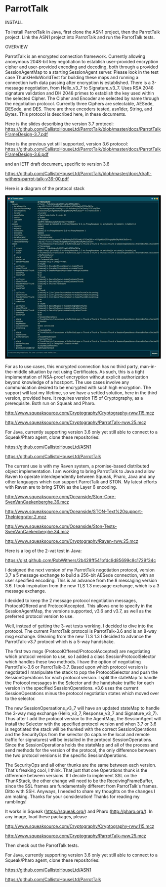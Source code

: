 # ParrotTalk

INSTALL

To install ParrotTalk in Java, first clone the ASN1 project, then the ParrotTalk project. Link the ASN1 project into ParrotTalk and run the ParrotTalk tests.


OVERVIEW

ParrotTalk is an encrypted connection framework. Currently allowing anonymous 2048-bit key negotiation to establish user-provided encryption cipher and user-provided encoding and decoding, both through a provided SessionAgentMap to a starting SessionAgent server. Please look in the test case ThunkHelloWorldTest for building these maps and running a connection iwth data passing after encryption is established. There is a 3-message negotiation, from Hello_v3_7 to Signature_v3_7. Uses RSA 2048 signature validation and DH 2048 primes to establish the key used within the selected Cipher. The Cipher and Encoder are selected by name through the negotiation protocol. Currently three Ciphers are selectable, AESede, DESede, and DES. There are three encoders tested, asn1der, String, and Bytes. This protocol is described here, in these documents.

Here is the slides describing the version 3.7 protocol:
https://github.com/CallistoHouseLtd/ParrotTalk/blob/master/docs/ParrotTalkFrameDesign-3.7.pdf

Here is the previous yet still supported, version 3.6 protocol:
https://github.com/CallistoHouseLtd/ParrotTalk/blob/master/docs/ParrotTalkFrameDesign-3.6.pdf

and an IETF draft document, specific to version 3.6

https://github.com/CallistoHouseLtd/ParrotTalk/blob/master/docs/draft-withers-parrot-talk-v36-00.pdf

Here is a diagram of the protocol stack

![Protocol Stack](https://github.com/CallistoHouseLtd/ParrotTalk/blob/master/docs/a%20Transceiver.jpeg)

For as to use cases, this encrypted connection has no third party, man-in-the-middle situation by not using Certificates. As such, this is a tight implementation of NSA-proof encryption without explicit authorization beyond knowledge of a host:port. The use cases involve any communication desired to be encrypted with such high encryption. The support will last my lifetime, so we have a settled solution, here in the third version, provided here. It requires version 115 of Cryptography, as a prerequisite. Both run on Squeak and Pharo.

http://www.squeaksource.com/Cryptography/Cryptography-rww.115.mcz

http://www.squeaksource.com/Cryptography/ParrotTalk-rww.25.mcz

For Java, currently supporting version 3.6 only yet still able to connect to a Squeak/Pharo agent, clone these repositories:

https://github.com/CallistoHouseLtd/ASN1

https://github.com/CallistoHouseLtd/ParrotTalk

The current use is with my Raven system, a promise-based distributed object implementation. I am working to bring ParrotTalk to Java and allow Raven to operate interdependently between Squeak, Pharo, Java and any other languages which can support ParrotTalk and STON. My latest efforts with Raven are to bring STON as the Layer 6 encoding. 

http://www.squeaksource.com/Oceanside/Ston-Core-SvenVanCaekenberghe.36.mcz

http://www.squeaksource.com/Oceanside/STON-Text%20support-TheIntegrator.2.mcz

http://www.squeaksource.com/Oceanside/Ston-Tests-SvenVanCaekenberghe.34.mcz

http://www.squeaksource.com/Cryptography/Raven-rww.25.mcz

Here is a log of the 2-vat test in Java:

https://gist.github.com/RobWithers/2b428ff541bfdc9d85699c8c1729f34c

I designed the next version of my ParrotTalk negotiation protocol, version 3,7 a 5 message exchange to build a 256-bit AESede connection, with an user specified encoding. This is an advance from the 8 messaging version 3.6. I took inspiration from the new TLS 1.3 message exchange, which is a 3 message exchange.

I decided to keep the 2 message protocol negotiation messages, ProtocolOffered and ProtocolAccepted. This allows one to specify in the SessionAgentMap, the versions supported, v3.6 and v3.7, as well as the preferred protocol version to use.

Well, instead of getting the 3-vat tests working, I decided to dive into the protocol. The current ParrotTalk protocol is ParrotTalk-3.6 and is an 8-way msg exchange. Gleaning from the new TLS 1.3 I decided to advance the ParrotTalk-v3.7 protocol which is a 5-way handshake.

The first two msgs (ProtocolOffered/ProtocolAccepted) are negotiating which protocol version to use, so I added a class SessionProtocolSelector which handles these two methods. I have the option of negotiating ParrotTalk-3.6 or ParrotTalk-3.7. Based upon which protocol version is negotiated I manipulate the stack to pop the ProtocolSelector and push the SessionOperations for each protocol version. I split the stateMap to handle the Protocol messages in the Selector and the handshake traffic for each version in the specified SessionOperations. v3.6 uses the current SessionOperations minus the protocol negotiation states which moved over to the selector.

The new SessionOperaations_v3_7 will have an updated stateMap to handle the 3-way msg exchange (Hello_v3_7, Response_v3_7 and Signature_v3_7). Thus after I add the protocol version to the AgentMap, the SessionAgent will install the Selector with the specified protocol version and when 3.7 or 3.6 is negotiated the stack will be thunked with the correct SessionOperations and the SecurityOps from the selector (to capture the local and remote traffic for signatures) will be installed in the protocol SessionOperations. Since the SessionOperations holds the stateMap and all of the process and send methods for the version of the protocol, the only difference between the two protocol versions is the specific SessionOperations.

The SecurityOps and all other thunks are the same between each version. That's freaking cool, I think. That just that one Operations thunk is the difference between versions. If I decide to implement SSL on the ThunKStack, the other change will need to be the ReceivingFrameBuffer, since the SSL frames are fundamentally different from ParrotTalk's frames. Ditto with SSH. Anyways, I needed to share my thoughts on the changes I am making. Thanks for your consideration! Thanks for reading my ramblings!

It works in Squeak (https://squeak.org/) and Pharo (http://pharo.org/). In any image, load these packages, please

http://www.squeaksource.com/Cryptography/Cryptography-rww.115.mcz

http://www.squeaksource.com/Cryptography/ParrotTalk-rww.25.mcz

Then check out the ParrotTalk tests.

For Java, currently supporting version 3.6 only yet still able to connect to a Squeak/Pharo agent, clone these repositories:

https://github.com/CallistoHouseLtd/ASN1

https://github.com/CallistoHouseLtd/ParrotTalk
